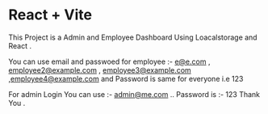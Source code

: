 # React + Vite

This Project is a Admin and Employee Dashboard Using Loacalstorage and React .

You can use email and passwoed for employee  :- e@e.com , employee2@example.com , employee3@example.com ,employee4@example.com and Password is same for everyone i.e 123

For admin Login You can use :- admin@me.com .. Password is :- 123
Thank You .
